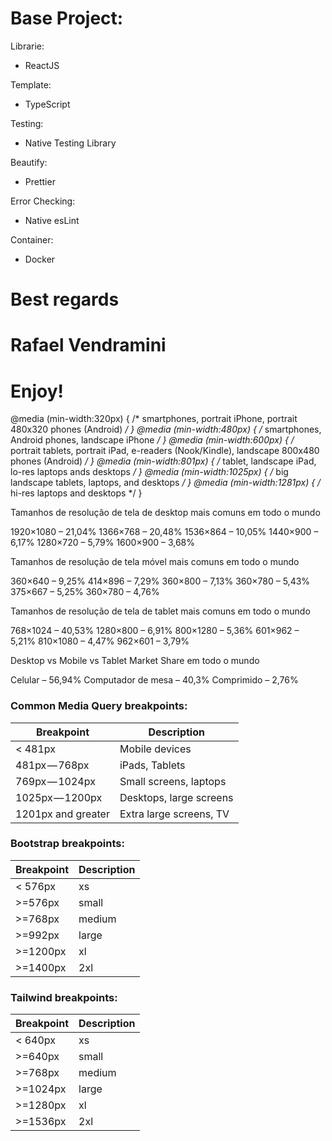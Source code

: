 # Base Project:

Librarie:

- ReactJS

Template:

- TypeScript

Testing:

- Native Testing Library

Beautify:

- Prettier

Error Checking:

- Native esLint

Container:

- Docker



# Best regards

# Rafael Vendramini

# Enjoy!



@media (min-width:320px) { /* smartphones, portrait iPhone, portrait 480x320 phones (Android) */ }
@media (min-width:480px) { /* smartphones, Android phones, landscape iPhone */ }
@media (min-width:600px) { /* portrait tablets, portrait iPad, e-readers (Nook/Kindle), landscape 800x480 phones (Android) */ }
@media (min-width:801px) { /* tablet, landscape iPad, lo-res laptops ands desktops */ }
@media (min-width:1025px) { /* big landscape tablets, laptops, and desktops */ }
@media (min-width:1281px) { /* hi-res laptops and desktops */ }

Tamanhos de resolução de tela de desktop mais comuns em todo o mundo

1920×1080 – 21,04%
1366×768 – 20,48%
1536×864 – 10,05%
1440×900 – 6,17%
1280×720 – 5,79%
1600×900 – 3,68%


Tamanhos de resolução de tela móvel mais comuns em todo o mundo

360×640 – 9,25%
414×896 – 7,29%
360×800 – 7,13%
360×780 – 5,43%
375×667 – 5,25%
360×780 – 4,76%


Tamanhos de resolução de tela de tablet mais comuns em todo o mundo

768×1024 – 40,53%
1280×800 – 6,91%
800×1280 – 5,36%
601×962 – 5,21%
810×1080 – 4,47%
962×601 – 3,79%

Desktop vs Mobile vs Tablet Market Share em todo o mundo

Celular – 56,94%
Computador de mesa – 40,3%
Comprimido – 2,76%


### Common Media Query breakpoints:
| Breakpoint | Description |
| -------- | ---------- |
| < 481px | Mobile devices |
| 481px — 768px | iPads, Tablets |
| 769px — 1024px | Small screens, laptops |
| 1025px — 1200px | Desktops, large screens |
| 1201px and greater | Extra large screens, TV |

### Bootstrap breakpoints:
| Breakpoint | Description |
| -------- | ---------- |
| < 576px | xs |
| >=576px | small |
| >=768px | medium |
| >=992px | large |
| >=1200px | xl |
| >=1400px | 2xl |

### Tailwind breakpoints:
| Breakpoint | Description |
| -------- | ---------- |
| < 640px | xs |
| >=640px | small |
| >=768px | medium |
| >=1024px | large |
| >=1280px | xl |
| >=1536px | 2xl |